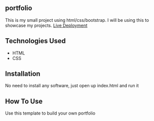 ## portfolio
This is my small project using html/css/bootstrap. I will be using this to showcase my projects. 
[Live Deployment](https://portfolio.dadhis.repl.co/)
## Technologies Used 
* HTML
* CSS
## Installation
No need to install any software, just open up index.html and run it
## How To Use
Use this template to build your own portfolio

